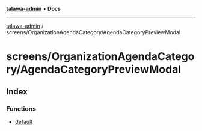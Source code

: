 [**talawa-admin**](../../../README.md) • **Docs**

***

[talawa-admin](../../../modules.md) / screens/OrganizationAgendaCategory/AgendaCategoryPreviewModal

# screens/OrganizationAgendaCategory/AgendaCategoryPreviewModal

## Index

### Functions

- [default](functions/default.md)
